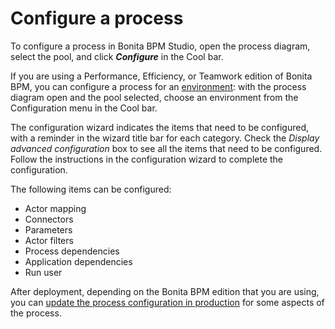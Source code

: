 # Configure a process 

To configure a process in Bonita BPM Studio, open the process diagram, select the pool, and click **_Configure_** in the Cool bar.

If you are using a Performance, Efficiency, or Teamwork edition of Bonita BPM, you can configure a process for an [environment](environments.md): 
with the process diagram open and the pool selected, choose an environment from
the Configuration menu in the Cool bar.

The configuration wizard indicates the items that need to be configured, with a reminder in the wizard title bar for each category. Check the _Display advanced configuration_ box to 
see all the items that need to be configured. Follow the instructions in the configuration wizard to complete the configuration.

The following items can be configured:

* Actor mapping
* Connectors
* Parameters
* Actor filters
* Process dependencies
* Application dependencies
* Run user

After deployment, depending on the Bonita BPM edition that you are using, you can [update the process configuration in production](live-update.md) for some aspects of the process.
